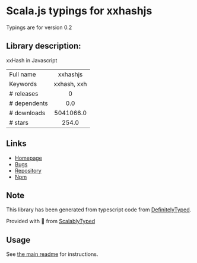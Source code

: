 
# Scala.js typings for xxhashjs

Typings are for version 0.2

## Library description:
xxHash in Javascript

|                    |                 |
| ------------------ | :-------------: |
| Full name          | xxhashjs |
| Keywords           | xxhash, xxh |
| # releases         | 0 |
| # dependents       | 0.0 |
| # downloads        | 5041066.0 |
| # stars            | 254.0 |

## Links
- [Homepage](https://github.com/pierrec/js-xxhash)
- [Bugs](https://github.com/pierrec/js-xxhash/issues)
- [Repository](https://github.com/pierrec/js-xxhash)
- [Npm](https://www.npmjs.com/package/xxhashjs)
    


## Note
This library has been generated from typescript code from [DefinitelyTyped](https://definitelytyped.org).

Provided with :purple_heart: from [ScalablyTyped](https://github.com/oyvindberg/ScalablyTyped)

## Usage
See [the main readme](../../readme.md) for instructions.



